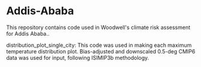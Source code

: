 # Addis-Ababa

This repository contains code used in Woodwell's climate risk assessment for Addis Ababa..

distribution_plot_single_city: This code was used in making each maximum temperature distribution plot. Bias-adjusted and downscaled 0.5-deg CMIP6 data was used for input, following ISIMIP3b methodology.
